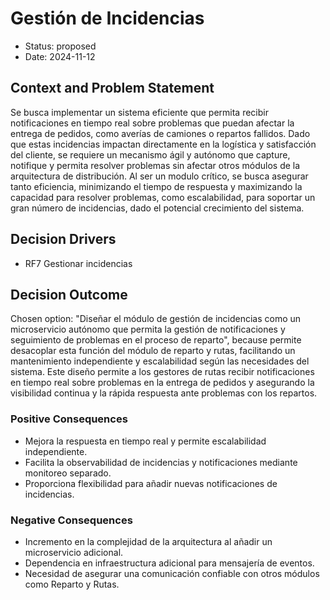 # Gestión de Incidencias

* Status: proposed
* Date: 2024-11-12

## Context and Problem Statement

Se busca implementar un sistema eficiente que permita recibir notificaciones en tiempo real sobre problemas que puedan afectar la entrega de pedidos, como averías de camiones o repartos fallidos. Dado que estas incidencias impactan directamente en la logística y satisfacción del cliente, se requiere un mecanismo ágil y autónomo que capture, notifique y permita resolver problemas sin afectar otros módulos de la arquitectura de distribución. Al ser un modulo crítico, se busca asegurar tanto eficiencia, minimizando el tiempo de respuesta y maximizando la capacidad para resolver problemas, como escalabilidad, para soportar un gran número de incidencias, dado el potencial crecimiento del sistema.

## Decision Drivers

* RF7 Gestionar incidencias

## Decision Outcome

Chosen option: "Diseñar el módulo de gestión de incidencias como un microservicio autónomo que permita la gestión de notificaciones y seguimiento de problemas en el proceso de reparto", because permite desacoplar esta función del módulo de reparto y rutas, facilitando un mantenimiento independiente y escalabilidad según las necesidades del sistema. Este diseño permite a los gestores de rutas recibir notificaciones en tiempo real sobre problemas en la entrega de pedidos y asegurando la visibilidad continua y la rápida respuesta ante problemas con los repartos.

### Positive Consequences

* Mejora la respuesta en tiempo real y permite escalabilidad independiente.
* Facilita la observabilidad de incidencias y notificaciones mediante monitoreo separado.
* Proporciona flexibilidad para añadir nuevas notificaciones de incidencias.

### Negative Consequences

* Incremento en la complejidad de la arquitectura al añadir un microservicio adicional.
* Dependencia en infraestructura adicional para mensajería de eventos.
* Necesidad de asegurar una comunicación confiable con otros módulos como Reparto y Rutas.
